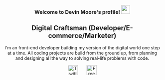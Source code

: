 <h3 align="center">
  Welcome to Devin Moore's profile!
  <img src="https://media.giphy.com/media/hvRJCLFzcasrR4ia7z/giphy.gif" width="28">
</h3>

<h2 align="center">Digital Craftsman (Developer/E-commerce/Marketer)</h2>

<p align="center">I'm an front-end developer building my version of the digital world one step at a time. All coding projects are build from the ground up, from planning and designing al lthe way to solving real-life problems with code.</p>

<p align="center">
  <a href="https://twitter.com/DevinSocial"><img width="32px" alt="Twitter" title="Twitter" src="https://i.imgur.com/OXZM1L6.png"/></a>
  &#8287;&#8287;&#8287;&#8287;&#8287;
  <a href="#"><img width="32px" alt="Free Stuff" title="Free gifts for you" src="https://i.imgur.com/0uVwkoZ.png"/></a>
</p>
